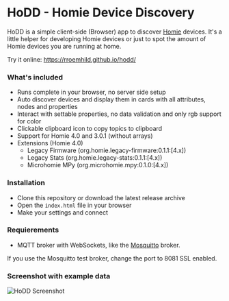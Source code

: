 # HoDD - Homie Device Discovery

HoDD is a simple client-side (Browser) app to discover [Homie](https://homieiot.github.io) devices. It's a little helper for developing Homie devices or just to spot the amount of Homie devices you are running at home.

Try it online: https://rroemhild.github.io/hodd/

### What's included

* Runs complete in your browser, no server side setup
* Auto discover devices and display them in cards with all attributes, nodes and properties
* Interact with settable properties, no data validation and only rgb support for color
* Clickable clipboard icon to copy topics to clipboard
* Support for Homie 4.0 and 3.0.1 (without arrays)
* Extensions (Homie 4.0)
  * Legacy Firmware (org.homie.legacy-firmware:0.1.1:[4.x])
  * Legacy Stats (org.homie.legacy-stats:0.1.1:[4.x])
  * Microhomie MPy (org.microhomie.mpy:0.1.0:[4.x])


### Installation

* Clone this repository or download the latest release archive
* Open the `index.html` file in your browser
* Make your settings and connect


### Requierements

* MQTT broker with WebSockets, like the [Mosquitto](https://mosquitto.org/) broker.

If you use the Mosquitto test broker, change the port to 8081 SSL enabled.


### Screenshot with example data

![HoDD Screenshot](img/hodd.png)
